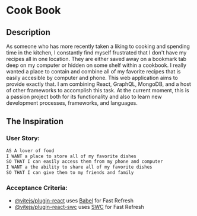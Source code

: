 # Cook Book

## Description
As someone who has more recently taken a liking to cooking and spending time in the kitchen, I constantly find myself frustrated that I don't have my recipes all in one location. They are either saved away on a bookmark tab deep on my computer or hidden on some shelf within a cookbook. I really wanted a place to contain and combine all of my favorite recipes that is easily accesible by computer and phone. This web application aims to provide exactly that. I am combining React, GraphQL, MongoDB, and a host of other frameworks to accomplish this task. At the current moment, this is a passion project both for its functionality and also to learn new development processes, frameworks, and languages.


## The Inspiration

### User Story:
```md
AS A lover of food
I WANT a place to store all of my favorite dishes
SO THAT I can easily access them from my phone and computer
I WANT a the ability to share all of my favorite dishes
SO THAT I can give them to my friends and family
```

### Acceptance Criteria:

- [@vitejs/plugin-react](https://github.com/vitejs/vite-plugin-react/blob/main/packages/plugin-react/README.md) uses [Babel](https://babeljs.io/) for Fast Refresh
- [@vitejs/plugin-react-swc](https://github.com/vitejs/vite-plugin-react-swc) uses [SWC](https://swc.rs/) for Fast Refresh


